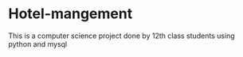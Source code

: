 # Hotel-mangement
This is a computer science project done by 12th class students using python and mysql
